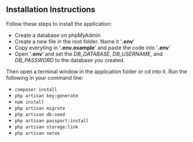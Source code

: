 ## Installation Instructions

Follow these steps to install the application:

- Create a database on phpMyAdmin
- Create a new file in the root folder. Name it '**.env**'
- Copy everyting in '**.env.example**' and paste the code into '**.env**'
- Open '**.env**' and set the *DB_DATABASE*, *DB_USERNAME*, and *DB_PASSWORD* to the database you created.

Then open a terminal window in the application folder or cd into it. Run the following in your command line:
- `composer install`
- `php artisan key:generate`
- `npm install`
- `php artisan migrate`
- `php artisan db:seed`
- `php artisan passport:install`
- `php artisan storage:link`
- `php artisan serve`